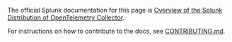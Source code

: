 The official Splunk documentation for this page is [Overview of the Splunk Distribution of OpenTelemetry Collector](https://docs.splunk.com/Observability/gdi/opentelemetry/resources.html#monitor-the-collector). 

For instructions on how to contribute to the docs, see [CONTRIBUTING.md](../CONTRIBUTING#documentation.md).

